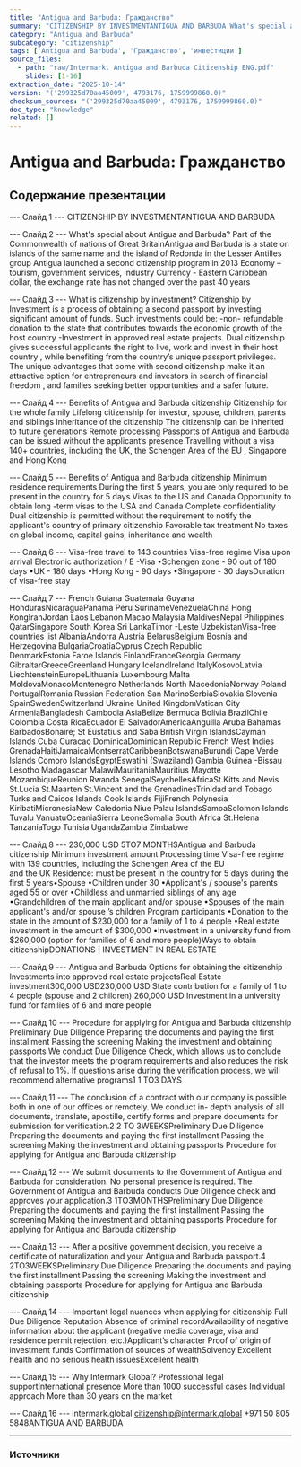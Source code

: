 ```yaml
---
title: "Antigua and Barbuda: Гражданство"
summary: "CITIZENSHIP BY INVESTMENTANTIGUA AND BARBUDA What's special about Antigua and Barbuda?"
category: "Antigua and Barbuda"
subcategory: "citizenship"
tags: ['Antigua and Barbuda', 'Гражданство', 'инвестиции']
source_files:
  - path: "raw/Intermark. Antigua and Barbuda Citizenship ENG.pdf"
    slides: [1-16]
extraction_date: "2025-10-14"
version: "('299325d70aa45009', 4793176, 1759999860.0)"
checksum_sources: "('299325d70aa45009', 4793176, 1759999860.0)"
doc_type: "knowledge"
related: []
---
```


# Antigua and Barbuda: Гражданство

## Содержание презентации

--- Слайд 1 ---
CITIZENSHIP BY INVESTMENTANTIGUA AND BARBUDA

--- Слайд 2 ---
What's special about 
Antigua and Barbuda?
Part of the Commonwealth 
of nations of Great BritainAntigua and Barbuda is a state on islands of the same name and the island of Redonda in 
the Lesser Antilles group
Antigua launched a second citizenship 
program in 2013
Economy – tourism, government 
services, industry
Currency  - Eastern Caribbean dollar, the exchange 
rate has not changed over the past 40 years

--- Слайд 3 ---
What is citizenship 
by investment? 
Citizenship by Investment is a process of obtaining a second passport 
by investing significant amount of funds. Such investments could be:
-non- refundable donation to the state that contributes towards the 
economic growth of the host country
-Investment in approved real estate projects.
Dual citizenship gives successful applicants the right to live, work and 
invest in their host country , while benefiting from the country’s unique 
passport privileges. The unique advantages that come with second citizenship make it an attractive option for entrepreneurs and investors in search of financial freedom , and families seeking better 
opportunities and a safer future.

--- Слайд 4 ---
Benefits
of Antigua and Barbuda citizenship
Citizenship for the whole family
Lifelong citizenship for investor, 
spouse, children, parents and siblings
Inheritance of the citizenship
The citizenship can be inherited to future generations
Remote processing
Passports of Antigua and Barbuda can be 
issued without the applicant’s presence
Travelling without a visa
140+ countries, including the UK, the Schengen Area 
of the EU , Singapore and Hong Kong

--- Слайд 5 ---
Benefits
of Antigua and Barbuda citizenship
Minimum residence requirements
During the first 5 years, you are only required 
to be present in the country for 5 days
Visas to the US and Canada
Opportunity to obtain long -term visas to 
the USA and Canada
Complete confidentiality
Dual citizenship is permitted without the requirement to notify the applicant's country of primary citizenship
Favorable tax treatment
No taxes on global income, capital gains, inheritance and wealth

--- Слайд 6 ---
Visa-free travel to 143 countries
Visa-free regime
Visa upon arrival
Electronic authorization / E -Visa
•Schengen zone - 90 out of 180 days
•UK - 180 days
•Hong Kong - 90 days
•Singapore - 30 daysDuration of visa-free stay

--- Слайд 7 ---
French Guiana
Guatemala
Guyana
HondurasNicaraguaPanama
Peru
SurinameVenezuelaChina Hong KongIranJordan
Laos
Lebanon
Macao
Malaysia
MaldivesNepal
Philippines
QatarSingapore
South Korea
Sri LankaTimor -Leste
UzbekistanVisa-free countries list
AlbaniaAndorra
Austria
BelarusBelgium
Bosnia and Herzegovina
BulgariaCroatiaCyprus
Czech Republic  
DenmarkEstonia
Faroe Islands
FinlandFranceGeorgia
Germany
GibraltarGreeceGreenland
Hungary
IcelandIreland
ItalyKosovoLatvia
LiechtensteinEuropeLithuania
Luxembourg
Malta
MoldovaMonacoMontenegro
Netherlands
North MacedoniaNorway
Poland
PortugalRomania
Russian Federation
San MarinoSerbiaSlovakia
Slovenia
SpainSwedenSwitzerland
Ukraine
United KingdomVatican City
ArmeniaBangladesh
Cambodia
AsiaBelize
Bermuda
Bolivia
BrazilChile
Colombia
Costa RicaEcuador
El SalvadorAmericaAnguilla
Aruba
Bahamas
BarbadosBonaire; St Eustatius and 
Saba
British Virgin IslandsCayman Islands Cuba 
Curacao
DominicaDominican Republic
French West Indies
GrenadaHaitiJamaicaMontserratCaribbeanBotswanaBurundi
Cape Verde Islands
Comoro IslandsEgyptEswatini (Swaziland)
Gambia
Guinea -Bissau
Lesotho
Madagascar
MalawiMauritaniaMauritius
Mayotte
MozambiqueReunion
Rwanda
SenegalSeychellesAfricaSt.Kitts  and Nevis
St.Lucia
St.Maarten
St.Vincent  and the 
GrenadinesTrinidad and Tobago
Turks and Caicos Islands
Cook Islands
FijiFrench Polynesia
KiribatiMicronesiaNew Caledonia
Niue
Palau IslandsSamoaSolomon Islands
Tuvalu
VanuatuOceaniaSierra LeoneSomalia
South Africa
St.Helena
TanzaniaTogo
Tunisia
UgandaZambia
Zimbabwe

--- Слайд 8 ---
230,000 USD 5TO7 MONTHSAntigua and Barbuda 
citizenship
Minimum investment amount Processing time
Visa-free regime with 139 countries, including the Schengen Area of the EU  
and the UK
Residence: must  be present in the country for 5 days during the first 5 years•Spouse
•Children  under 30
•Applicant's / spouse's parents  aged 55 or over
•Childless and unmarried  siblings of any age
•Grandchildren  of the main applicant and/or spouse
•Spouses of the main applicant's and/or spouse ’s children Program participants
•Donation to the state in the amount of $230,000 for a family 
of 1 to 4 people
•Real estate investment in the amount of $300,000
•Investment in a university fund from $260,000 (option for 
families of 6 and more people)Ways to obtain citizenshipDONATIONS | INVESTMENT IN REAL ESTATE

--- Слайд 9 ---
Antigua and Barbuda
Options for obtaining the citizenship
Investments into approved real 
estate projectsReal Estate investment300,000 USD230,000 USD
State contribution for a family of
1 to 4 people (spouse and 2 children)
260,000 USD
Investment in a university fund for families of 6 and more people

--- Слайд 10 ---
Procedure for applying for 
Antigua and Barbuda citizenship
Preliminary Due Diligence
Preparing the documents and paying the first installment 
Passing the screening 
Making the investment and obtaining passports 
We conduct Due Diligence Check, which allows us to conclude 
that the investor meets the program requirements and also reduces the risk of refusal to 1%.
If questions arise during the verification process, we will 
recommend alternative programs1
1 TO3 DAYS

--- Слайд 11 ---
The conclusion of a contract with our company is possible 
both in one of our offices or remotely.
We conduct in- depth analysis of all documents, translate, 
apostille, certify forms and prepare documents for submission 
for verification.2
2 TO 3WEEKSPreliminary Due Diligence
Preparing the documents and paying the first installment 
Passing the screening 
Making the investment and obtaining passports Procedure for applying for 
Antigua and Barbuda citizenship

--- Слайд 12 ---
We submit documents to the Government of Antigua and 
Barbuda for consideration. No personal presence is required.
The Government of Antigua and Barbuda conducts Due 
Diligence check and approves your application.3
1TO3MONTHSPreliminary Due Diligence
Preparing the documents and paying the first installment 
Passing the screening 
Making the investment and obtaining passports Procedure for applying for 
Antigua and Barbuda citizenship

--- Слайд 13 ---
After a positive government decision, you receive a 
certificate of naturalization and your  Antigua and 
Barbuda passport.4
2TO3WEEKSPreliminary Due Diligence
Preparing the documents and paying the first installment 
Passing the screening 
Making the investment and obtaining passports Procedure for applying for 
Antigua and Barbuda citizenship

--- Слайд 14 ---
Important legal nuances when applying for citizenship
Full Due Diligence 
Reputation
Absence of criminal recordAvailability of negative information 
about the applicant (negative media coverage, visa and residence permit rejection, etc.)Applicant’s character
Proof of origin of investment funds
Confirmation of sources of wealthSolvency
Excellent health and no serious 
health issuesExcellent health

--- Слайд 15 ---
Why Intermark 
Global?
Professional legal supportInternational presence
More than 1000 successful cases
Individual approach
More than 30 years on the market

--- Слайд 16 ---
intermark.global citizenship@intermark.global +971 50 805 5848ANTIGUA AND BARBUDA


---

### Источники
[^src1]: raw/Intermark. Antigua and Barbuda Citizenship ENG.pdf → слайды 1–16
